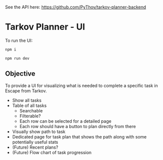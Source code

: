 See the API here: https://github.com/PyThov/tarkov-planner-backend

# Tarkov Planner - UI

To run the UI:
```bash
npm i

npm run dev
```

## Objective
To provide a UI for visualizing what is needed to complete a specific task in Escape from Tarkov.

- Show all tasks
- Table of all tasks
  - Searchable
  - Filterable?
  - Each row can be selected for a detailed page
  - Each row should have a button to plan directly from there
- Visually show path to task
- Dedicated page for task plan that shows the path along with some potentially useful stats
- (Future) Recent plans?
- (Future) Flow chart of task progression
